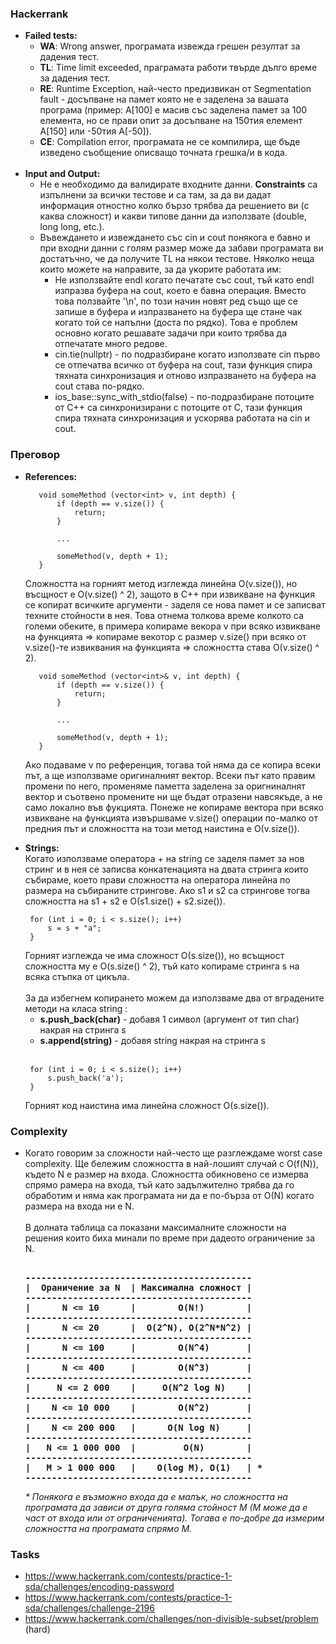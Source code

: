 ### Hackerrank
- **Failed tests:**<br>
  - **WA**: Wrong answer, програмата извежда грешен резултат за дадения тест.<br>
  - **TL**: Time limit exceeded, праграмата работи твърде дълго време за дадения тест.<br>
  - **RE**: Runtime Exception, най-често предизвикан от Segmentation fault - досъпване на памет която не е заделена за вашата програма (пример: A[100] е масив със заделена памет за 100 елемента, но се прави опит за досъпване на 150тия елемент А[150] или -50тия A[-50]).<br>
  - **CE**: Compilation error, програмата не се компилира, ще бъде изведено съобщение описващо точната грешка/и в кода.<br><br>
- **Input and Output:**<br>
  - Не е необходимо да валидирате входните данни. <strong>Constraints</strong> са изпълнени за всички тестове и са там, за да ви дадaт информация отностно колко бързо трябва да решението ви (с каква сложност) и какви типове данни да използвате (double, long long, etc.).<br>
  - Въвеждането и извеждането със cin и cout понякога е бавно и при входни данни с голям размер може да забави програмата ви достатъчно, че да получите TL на някои тестове. Няколко неща които можете на направите, за да укорите работата им:<br>
    - Не използвайте endl когато печатате със cout, тъй като endl изпразва буфера на cout, което е бавна операция. Вместо това ползвайте '\n', по този начин новят ред също ще се запише в буфера и изпразването на буфера ще стане чак когато той се напълни (доста по рядко). Това е проблем основно когато решавате задачи при които трябва да отпечатате много редове.<br>
    - cin.tie(nullptr) - по подразбиране когато използвате cin първо се отпечатва всичко от буфера на cout, тази функция спира тяхната синхронизация и отново изпразването на буфера на cout става по-рядко.<br>
    - ios_base::sync_with_stdio(false) - по-подразбиране потоците от C++ са синхронизирани с потоците от C, тази функция спира тяхната синхронизация и ускорява работата на cin и cout.<br>
    
### Преговор
- **References:**
    <p>

         void someMethod (vector<int> v, int depth) {
             if (depth == v.size()) {
                 return;
             }

             ...

             someMethod(v, depth + 1);
         }  
    </p>
  Сложността на горният метод изглежда линейна O(v.size()), но въсщност е O(v.size() ^ 2), защото в C++ при извикване на функция се копират всичките аргументи - заделя се нова памет и се записват техните стойности в нея. Това отнема толкова време колкото са големи обеките, в примера копираме векора v при всяко извикване на функцията => копираме векотор с размер v.size() при всяко от v.size()-те извиквания на функцията => сложността става О(v.size() ^ 2).
  
    <p>

         void someMethod (vector<int>& v, int depth) {
             if (depth == v.size()) {
                 return;
             }

             ...

             someMethod(v, depth + 1);
         }
    </p>
  Ако подаваме v по референция, тогава той няма да се копира всеки път, а ще използваме оригиналният вектор. Всеки път като правим промени по него, променяме паметта заделена за оригниналнят вектор и съотвено промените ни ще бъдат отразени навсякъде, а не само локално във фукцията. Понеже не копираме вектора при всяко извикване на функцията извършваме v.size() операции по-малко от предния път и сложността на този метод наистина е О(v.size()).<br>
- **Strings:**<br>
  Когато използваме оператора + на string се заделя памет за нов стринг и в нея се записва конкатенацията на двата стринга които събираме, което прави сложността на оператора линейна по размера на събираните стрингове. Ако s1 и s2 са стрингове тогва сложността на s1 + s2 e О(s1.size() + s2.size()).
  <p>

       for (int i = 0; i < s.size(); i++)
           s = s + "a";
       }
  </p>
  Горният изглежда че има сложност О(s.size()), но всъщност сложността му е O(s.size() ^ 2), тъй като копираме стринга s на всяка стъпка от цикъла.
  <br><br>
  За да избегнем копирането можем да използваме два от вградените методи на класа string :
    <ul>
      <li> <strong>s.push_back(char)</strong> - добавя 1 символ (аргумент от тип char) накрая на стринга s</li>
      <li> <strong>s.append(string)</strong> - добавя string накрая на стринга s</li>
    </ul>
  <br>
  <p>

       for (int i = 0; i < s.size(); i++)
           s.push_back('a');
       }
  </p>
  Горният код наистина има линейна сложност О(s.size()).
   
### Complexity
- Когато говорим за сложности най-често ще разглеждаме worst case complexity. Ще бележим сложността в най-лошият случай с O(f(N)), където N е размер на входа. Сложността обикновено се измерва спрямо рамера на входа, тъй като задължително трябва да го обработим и няма как програмата ни да е по-бърза от O(N) когато размера на входа ни е N.<br><br>
  В долната таблица са показани максималните сложности на решения които биха минали по време при дадеото ограничение за N.
  <pre><strong>
  -------------------------------------------
  |  Ораничение за N  | Максимална сложност |
  -------------------------------------------
  |      N <= 10      |        O(N!)        |
  -------------------------------------------
  |      N <= 20      |  O(2^N), O(2^N*N^2) |
  -------------------------------------------
  |      N <= 100     |        O(N^4)       |
  -------------------------------------------
  |      N <= 400     |        O(N^3)       |
  -------------------------------------------
  |     N <= 2 000    |     O(N^2 log N)    |
  -------------------------------------------
  |    N <= 10 000    |        O(N^2)       |
  -------------------------------------------
  |    N <= 200 000   |      O(N log N)     |
  -------------------------------------------
  |   N <= 1 000 000  |         O(N)        |
  -------------------------------------------
  |   M > 1 000 000   |    O(log M), O(1)   | *
  ------------------------------------------- 
  </strong></pre>
  <em>* Понякога е възможно входа да е малък, но сложността на програмата да зависи от друга голяма стойност М (М може да е част от входа или от ограниченията). Тогава е по-добре да измерим сложността на програмата спрямо М.</em>

### Tasks
  - https://www.hackerrank.com/contests/practice-1-sda/challenges/encoding-password 
  - https://www.hackerrank.com/contests/practice-1-sda/challenges/challenge-2196
  - https://www.hackerrank.com/challenges/non-divisible-subset/problem (hard)
